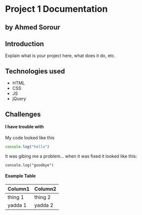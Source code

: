 # Project 1 Documentation
## by Ahmed Sorour

## Introduction

Explain what is your project here, what does it do, etc.

## Technologies used

- HTML
- CSS
- JS
- jQuery

## Challenges

#### I have trouble with

My code looked like this

```js
console.log("hello")
```

It was gibing me a problem... when it was fixed it looked like this:

```
console.log("goodbye")
```

#### Example Table

| Column1 | Column2 |
|---------|---------|
| thing 1 | thing 2 |
| yadda 1 | yadda 2 | 